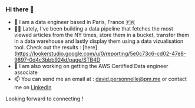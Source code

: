 ### Hi there 👋

- 🌱 I am a data engineer based in Paris, France 🇫🇷
- 👨‍💻 Lately, I've been building a data pipeline that fetches the most viewed articles from the NY times, store them in a bucket, transfer them in a data warehouse and lastly display them using a data vizualisation tool. Check out the results : [here](https://lookerstudio.google.com/u/0/reporting/5e0c73c6-cd02-47e8-9897-0d4c3bbb924d/page/STB4D
- 💬 I am also working on getting the AWS Certified Data engineer associate
- 📫 You can send me an email at : david.personnelle@pm.me or contact me on [LinkedIn](https://www.linkedin.com/in/davidsabri/)

Looking forward to connecting ! 










